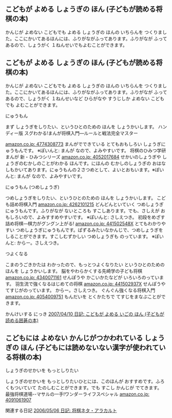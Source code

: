 ## こどもが よめる しょうぎの ほん (子どもが読める将棋の本)

かんじが よめない こどもでも よめる しょうぎの ほんの いちらんを つくりました。ここにかいてあるほんには、ふりがながふってあります。ふりがなが ふってあるので、しょうがく １ねんせいでもよむことができます。






## こどもが よめる しょうぎの ほん (子どもが読める将棋の本)


かんじが よめない こどもでも よめる しょうぎの ほんの いちらんを つくりました。ここにかいてあるほんには、ふりがながふってあります。ふりがなが
ふってあるので、しょうがく １ねんせいなど ひらがなや すうじしか よめない こどもでも よむことができます。

にゅうもん

まず しょうぎをしりたい、というひとのための ほんを しょうかいします。
ハンディー版 スグわかる!まんが将棋入門―ルールと戦法完全マスター
  


[amazon.co.jp: 4774308773](http://www.amazon.co.jp/exec/obidos/ASIN/4774308773/igapyondiary-22)
  まんがでできている とてもおもしろい しょうぎにゅうもんです。
  ※ぽいんと: まんが なので、よみやすいです。
  将棋のひみつ学研まんが 新・ひみつシリーズ
  [amazon.co.jp: 4052017684](http://www.amazon.co.jp/exec/obidos/ASIN/4052017684/igapyondiary-22)
  せかいのしょうぎや しょうぎのむかしのことがわかる ほんです。にほんの むかしのしょうぎの おはなしもかいてあります。にゅうもんの２さつめとして、よいとおもいます。※ぽいんと: まんが なので、よみやすいです。


にゅうもん (つめしょうぎ)

つめしょうぎをしりたい、というひとのための ほんを しょうかいします。
こども詰め将棋入門
  [amazon.co.jp: 4262101215](http://www.amazon.co.jp/exec/obidos/ASIN/4262101215/igapyondiary-22)
  どんどんといていく つめしょうぎにゅうもんです。ふりがなが ないところも すこしあります。でも、さしえが おもしろいので、よみすすめやすいです。
  ※ぽいんと: さしえつき。
  初段をめざす詰め将棋―棋力がグングン上がる!
  [amazon.co.jp: 441502548X](http://www.amazon.co.jp/exec/obidos/ASIN/441502548X/igapyondiary-22)
  とてもわかりやすい つめしょうぎにゅうもんです。ぱずるみたいなかんじで、つめしょうぎを しることができます。すこしむずかしい つめしょうぎも
  のっています。
  ※ぽいんと: からー。さしえつき。


つよくなる

こまのうごきかたは わかったので、もっとつよくなりたい というひとのための ほんを しょうかいします。
脳をやわらかくする先崎学の子ども将棋
  [amazon.co.jp: 4340071161](http://www.amazon.co.jp/exec/obidos/ASIN/4340071161/igapyondiary-22)
  せんぽうや かこいかたなどが いろいろのっています。
  羽生流で強くなるはじめての将棋
  [amazon.co.jp: 441502937X](http://www.amazon.co.jp/exec/obidos/ASIN/441502937X/igapyondiary-22)
  せんぽうや てすじがのっています。
  からー。さしえつき。
  ぐんぐん強くなる将棋入門
  [amazon.co.jp: 4054009751](http://www.amazon.co.jp/exec/obidos/ASIN/4054009751/igapyondiary-22)
  もんだいを とくかたちで てすじをまなぶことができます。


かんけいする にっき
[2007/04/10 日記: こどもが よめる いごの ほん (子どもが読める囲碁の本)](../2007/ig070410.html)


## こどもには よめない かんじがつかわれている しょうぎの ほん (子どもには読めないない漢字が使われている将棋の本)


しょうぎのせかいを もっとしりたい

しょうぎのせかいを もっとしりたいひとには、このほんが おすすめです。ふろくもついていて たのしむことができます。でも すこし かんじが でてきます。
最強将棋道場--マサルの一手!ワンダーライフスペシャル
  [amazon.co.jp: 4091061907](http://www.amazon.co.jp/exec/obidos/ASIN/4091061907/igapyondiary-22)


関連する日記
[2006/05/06 日記: 将棋ネタ・アラカルト](ig060506.html)
